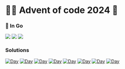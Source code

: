 # 🎅🏻 Advent of code 2024 🎄

### 🥏 In Go

![](https://img.shields.io/badge/day%20📅-20-blue)
![](https://img.shields.io/badge/stars%20⭐-15-yellow)
![](https://img.shields.io/badge/days%20completed-7-red)

### Solutions

[![Day](https://badgen.net/badge/01/%E2%98%85%E2%98%85/green)](day1/)
[![Day](https://badgen.net/badge/02/%E2%98%85%E2%98%85/green)](day2/)
[![Day](https://badgen.net/badge/03/%E2%98%85%E2%98%85/green)](day3/)
[![Day](https://badgen.net/badge/04/%E2%98%85%E2%98%85/green)](day4/)
[![Day](https://badgen.net/badge/05/%E2%98%85%E2%98%85/green)](day5/)
[![Day](https://badgen.net/badge/06/%E2%98%85/green)](day6/)
[![Day](https://badgen.net/badge/07/%E2%98%85%E2%98%85/green)](day7/)
[![Day](https://badgen.net/badge/08/%E2%98%85%E2%98%85/green)](day8/)
